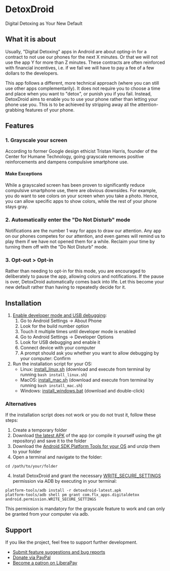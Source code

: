 # DetoxDroid
Digital Detoxing as Your New Default

## What it is about

Usually, "Digital Detoxing" apps in Android are about opting-in for a contract to not use our phones for the next X minutes. Or that we will not use the app Y for more than Z minutes. These contracts are often reinforced with financial incentives, i.e. if we fail we will have to pay a fee of a few dollars to the developers.

This app follows a different, more technical approach (where you can still use other apps complementarily). It does not require you to choose a time and place when you want to "detox", or punish you if you fail. Instead, DetoxDroid aims to enable you to use your phone rather than letting your phone use you. This is to be achieved by stripping away all the attention-grabbing features of your phone.

## Features

### 1. Grayscale your screen
According to former Google design ethicist Tristan Harris, founder of the Center for Humane Technology, going grayscale removes positive reinforcements and dampens compulsive smartphone use.

#### Make Exceptions
While a grayscaled screen has been proven to significantly reduce compulsive smartphone use, there are obvious downsides. For example, you do want to see colors on your screen when you take a photo. Hence, you can allow specific apps to show colors, while the rest of your phone stays gray.

### 2. Automatically enter the "Do Not Disturb" mode
Notifications are the number 1 way for apps to draw our attention. Any app on our phones competes for our attention, and even games will remind us to play them if we have not opened them for a while. Reclaim your time by turning them off with the "Do Not Disturb" mode.

### 3. Opt-out > Opt-in
Rather than needing to opt-in for this mode, you are encouraged to deliberately to pause the app, allowing colors and notifications. If the pause is over, DetoxDroid automatically comes back into life. Let this become your new default rather than having to repeatedly decide for it.

## Installation
1. [Enable developer mode and USB debugging](https://www.youtube.com/watch?v=0usgePpr8_Y):
    1. Go to Android Settings → About Phone
    2. Look for the build number option
    3. Touch it multiple times until developer mode is enabled
    4. Go to Android Settings → Developer Options
    5. Look for USB debugging and enable it
    6. Connect device with your computer
    7. A prompt should ask you whether you want to allow debugging by your computer: Confirm
2. Run the installation script for your OS:
    - Linux: [install_linux.sh](https://raw.githubusercontent.com/flxapps/DetoxDroid/master/install/install_linux.sh) (download and execute from terminal by running `bash install_linux.sh`)
    - MacOS: [install_mac.sh](https://raw.githubusercontent.com/flxapps/DetoxDroid/master/install/install_mac.sh) (download and execute from terminal by running `bash install_mac.sh`)
    - Windows: [install_windows.bat](https://raw.githubusercontent.com/flxapps/DetoxDroid/master/install/install_windows.bat) (download and double-click)

### Alternatives
If the installation script does not work or you do not trust it, follow these steps:
1. Create a temporary folder
2. Download [the latest APK](https://github.com/flxapps/DetoxDroid/releases/latest/download/app-release.apk) of the app (or compile it yourself using the git repository) and save it to the folder
2. Download the [Android SDK Platform Tools for your OS](https://developer.android.com/studio/releases/platform-tools) and unzip them to your folder
3. Open a terminal and navigate to the folder:
```
cd /path/to/your/folder
```
4. Install DetoxDroid and grant the necessary [WRITE_SECURE_SETTINGS](https://developer.android.com/reference/android/Manifest.permission#WRITE_SECURE_SETTINGS) permission via ADB by executing in your terminal:
```
platform-tools/adb install -r detoxdroid-latest.apk
platform-tools/adb shell pm grant com.flx_apps.digitaldetox android.permission.WRITE_SECURE_SETTINGS
```
This permission is mandatory for the grayscale feature to work and can only be granted from your computer via adb.

## Support
If you like the project, feel free to support further development.
- [Submit feature suggestions and bug reports](https://github.com/flxapps/DetoxDroid/issues/new)
- [Donate via PayPal](https://www.paypal.com/donate/?cmd=_s-xclick&hosted_button_id=K6T2HPXE7HQBG)
- [Become a patron on LiberaPay](https://liberapay.com/DetoxDroid/donate)
